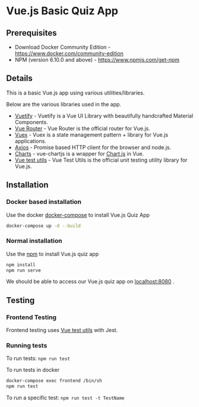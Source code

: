 # Vue.js Basic Quiz App

## Prerequisites

- Download Docker Community Edition - https://www.docker.com/community-edition
- NPM (version 6.10.0 and above) - https://www.npmjs.com/get-npm

## Details

This is a basic Vue.js app using various utilities/libraries. 

Below are the various libraries used in the app.

 - [Vuetify](https://vuetifyjs.com/en/) - Vuetify is a Vue UI Library with beautifully handcrafted Material Components.
 - [Vue Router](https://router.vuejs.org/) - Vue Router is the official router for Vue.js.
 - [Vuex](https://vuex.vuejs.org/) - Vuex is a state management pattern + library for Vue.js applications.
 - [Axios](https://github.com/axios/axios) - Promise based HTTP client for the browser and node.js.
 - [Charts](https://vue-chartjs.org/) - vue-chartjs is a wrapper for [Chart.js](https://github.com/chartjs/Chart.js) in Vue.
 - [Vue test utils](https://vue-test-utils.vuejs.org) - Vue Test Utils is the official unit testing utility library for Vue.js.

## Installation

 ### Docker based installation

Use the docker [docker-compose](https://docs.docker.com/compose/) to install Vue.js Quiz App

```bash
docker-compose up -d --build
```

 ### Normal installation

Use the [npm](https://www.npmjs.com/) to install Vue.js quiz app

```bash
npm install
npm run serve
```
We should be able to access our Vue.js quiz app on [localhost:8080](http://localhost:8080) .

## Testing

### Frontend Testing

Frontend testing uses [Vue test utils](https://vue-test-utils.vuejs.org) with Jest.

### Running tests
To run tests: `npm run test`

To run tests in docker 
```bash
docker-compose exec frontend /bin/sh
npm run test
```

To run a specific test: `npm run test -t TestName`